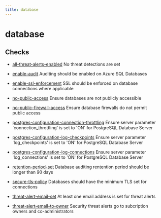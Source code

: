 ```yaml
---
title: database
---
```


# database

## Checks


- [all-threat-alerts-enabled](all-threat-alerts-enabled) No threat detections are set

- [enable-audit](enable-audit) Auditing should be enabled on Azure SQL Databases

- [enable-ssl-enforcement](enable-ssl-enforcement) SSL should be enforced on database connections where applicable

- [no-public-access](no-public-access) Ensure databases are not publicly accessible

- [no-public-firewall-access](no-public-firewall-access) Ensure database firewalls do not permit public access

- [postgres-configuration-connection-throttling](postgres-configuration-connection-throttling) Ensure server parameter 'connection_throttling' is set to 'ON' for PostgreSQL Database Server

- [postgres-configuration-log-checkpoints](postgres-configuration-log-checkpoints) Ensure server parameter 'log_checkpoints' is set to 'ON' for PostgreSQL Database Server

- [postgres-configuration-log-connections](postgres-configuration-log-connections) Ensure server parameter 'log_connections' is set to 'ON' for PostgreSQL Database Server

- [retention-period-set](retention-period-set) Database auditing rentention period should be longer than 90 days

- [secure-tls-policy](secure-tls-policy) Databases should have the minimum TLS set for connections

- [threat-alert-email-set](threat-alert-email-set) At least one email address is set for threat alerts

- [threat-alert-email-to-owner](threat-alert-email-to-owner) Security threat alerts go to subcription owners and co-administrators



